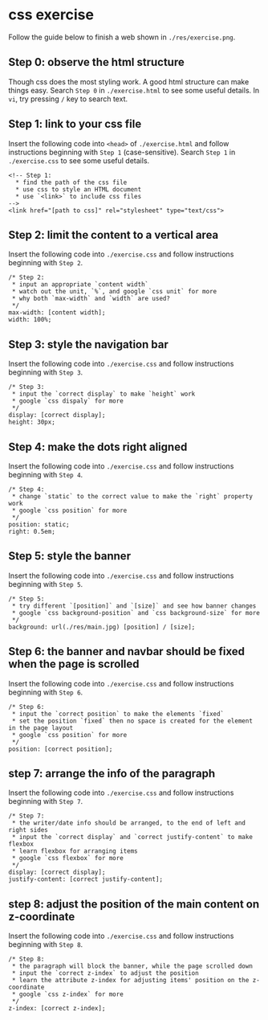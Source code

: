 # css exercise

Follow the guide below to finish a web shown in `./res/exercise.png`.

## Step 0: observe the html structure

Though css does the most styling work. A good html structure can make things easy. Search `Step 0` in `./exercise.html` to see some useful details. In `vi`, try pressing `/` key to search text.

## Step 1: link to your css file

Insert the following code into `<head>` of `./exercise.html` and follow instructions beginning with `Step 1` (case-sensitive). Search `Step 1` in `./exercise.css` to see some useful details.

```
<!-- Step 1:
  * find the path of the css file
  * use css to style an HTML document
  * use `<link>` to include css files
-->
<link href="[path to css]" rel="stylesheet" type="text/css">
```

## Step 2: limit the content to a vertical area

Insert the following code into `./exercise.css` and follow instructions beginning with `Step 2`.

```
/* Step 2:
 * input an appropriate `content width`
 * watch out the unit, `%`, and google `css unit` for more
 * why both `max-width` and `width` are used?
 */
max-width: [content width];
width: 100%;
```

## Step 3: style the navigation bar

Insert the following code into `./exercise.css` and follow instructions beginning with `Step 3`.

```
/* Step 3:
 * input the `correct display` to make `height` work
 * google `css dispaly` for more
 */
display: [correct display];
height: 30px;
```

## Step 4: make the dots right aligned

Insert the following code into `./exercise.css` and follow instructions beginning with `Step 4`.

```
/* Step 4:
 * change `static` to the correct value to make the `right` property work
 * google `css position` for more
 */
position: static;
right: 0.5em;
```

## Step 5: style the banner

Insert the following code into `./exercise.css` and follow instructions beginning with `Step 5`.

```
/* Step 5:
 * try different `[position]` and `[size]` and see how banner changes
 * google `css background-position` and `css background-size` for more
 */
background: url(./res/main.jpg) [position] / [size];
```

## Step 6: the banner and navbar should be fixed when the page is scrolled

Insert the following code into `./exercise.css` and follow instructions beginning with `Step 6`.

```
/* Step 6:
 * input the `correct position` to make the elements `fixed`
 * set the position `fixed` then no space is created for the element in the page layout
 * google `css position` for more
 */
position: [correct position];
```

## step 7: arrange the info of the paragraph
 
Insert the following code into `./exercise.css` and follow instructions beginning with `Step 7`.

```
/* Step 7:
 * the writer/date info should be arranged, to the end of left and right sides
 * input the `correct display` and `correct justify-content` to make flexbox
 * learn flexbox for arranging items
 * google `css flexbox` for more
 */
display: [correct display];
justify-content: [correct justify-content];
```

## step 8: adjust the position of the main content on z-coordinate

Insert the following code into `./exercise.css` and follow instructions beginning with `Step 8`.

```
/* Step 8:
 * the paragraph will block the banner, while the page scrolled down
 * input the `correct z-index` to adjust the position
 * learn the attribute z-index for adjusting items' position on the z-coordinate
 * google `css z-index` for more
 */
z-index: [correct z-index];
```
